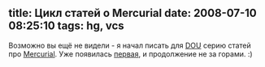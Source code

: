title: Цикл статей о Mercurial
date: 2008-07-10 08:25:10
tags: hg, vcs
----


Возможно вы ещё не видели - я начал писать для [DOU][] серию статей про [Mercurial][hg]. Уже появилась [первая][1], и продолжение не за горами. :)

[DOU]: http://developers.org.ua/
[hg]: http://www.selenic.com/mercurial/
[1]: http://www.developers.org.ua/archives/piranha/2008/07/09/mercurial-step-by-step-dvcs-intro/
